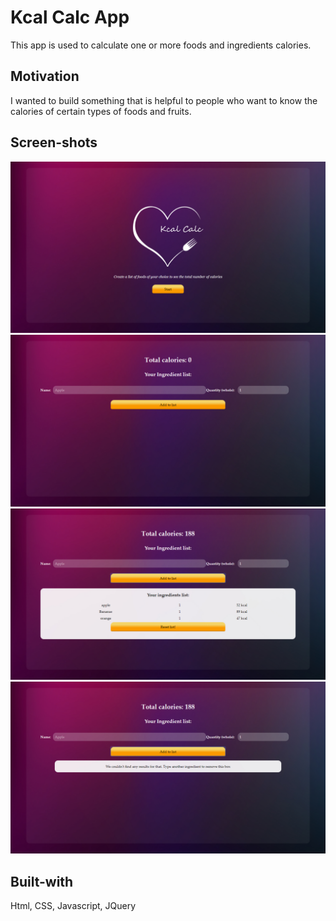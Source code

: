 # Kcal Calc App 

This app is used to calculate one or more foods and ingredients calories. 

## Motivation 

I wanted to build something that is helpful to people who want to know the calories of certain types of foods and fruits. 

## Screen-shots

![landing page](screen-shots/landing.jpg)
![form page](screen-shots/form.jpg)
![result page](screen-shots/result.jpg)
![error page](screen-shots/error.jpg)

## Built-with
Html, CSS, Javascript, JQuery
